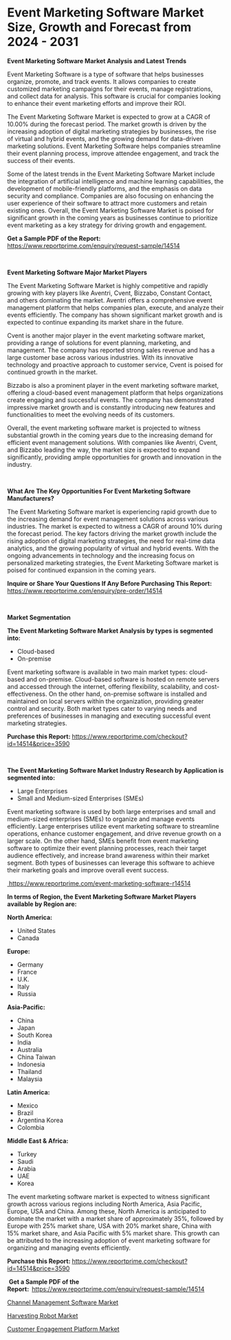 <p><h1>Event Marketing Software Market Size, Growth and Forecast from 2024 - 2031</h1></p><p><strong>Event Marketing Software Market Analysis and Latest Trends</strong></p>
<p><p>Event Marketing Software is a type of software that helps businesses organize, promote, and track events. It allows companies to create customized marketing campaigns for their events, manage registrations, and collect data for analysis. This software is crucial for companies looking to enhance their event marketing efforts and improve their ROI.</p><p>The Event Marketing Software Market is expected to grow at a CAGR of 10.00% during the forecast period. The market growth is driven by the increasing adoption of digital marketing strategies by businesses, the rise of virtual and hybrid events, and the growing demand for data-driven marketing solutions. Event Marketing Software helps companies streamline their event planning process, improve attendee engagement, and track the success of their events.</p><p>Some of the latest trends in the Event Marketing Software Market include the integration of artificial intelligence and machine learning capabilities, the development of mobile-friendly platforms, and the emphasis on data security and compliance. Companies are also focusing on enhancing the user experience of their software to attract more customers and retain existing ones. Overall, the Event Marketing Software Market is poised for significant growth in the coming years as businesses continue to prioritize event marketing as a key strategy for driving growth and engagement.</p></p>
<p><strong>Get a Sample PDF of the Report:&nbsp;</strong> <a href="https://www.reportprime.com/enquiry/request-sample/14514">https://www.reportprime.com/enquiry/request-sample/14514</a></p>
<p>&nbsp;</p>
<p><strong>Event Marketing Software Major Market Players</strong></p>
<p><p>The Event Marketing Software Market is highly competitive and rapidly growing with key players like Aventri, Cvent, Bizzabo, Constant Contact, and others dominating the market. Aventri offers a comprehensive event management platform that helps companies plan, execute, and analyze their events efficiently. The company has shown significant market growth and is expected to continue expanding its market share in the future.</p><p>Cvent is another major player in the event marketing software market, providing a range of solutions for event planning, marketing, and management. The company has reported strong sales revenue and has a large customer base across various industries. With its innovative technology and proactive approach to customer service, Cvent is poised for continued growth in the market.</p><p>Bizzabo is also a prominent player in the event marketing software market, offering a cloud-based event management platform that helps organizations create engaging and successful events. The company has demonstrated impressive market growth and is constantly introducing new features and functionalities to meet the evolving needs of its customers.</p><p>Overall, the event marketing software market is projected to witness substantial growth in the coming years due to the increasing demand for efficient event management solutions. With companies like Aventri, Cvent, and Bizzabo leading the way, the market size is expected to expand significantly, providing ample opportunities for growth and innovation in the industry.</p></p>
<p>&nbsp;</p>
<p><strong>What Are The Key Opportunities For Event Marketing Software Manufacturers?</strong></p>
<p><p>The Event Marketing Software market is experiencing rapid growth due to the increasing demand for event management solutions across various industries. The market is expected to witness a CAGR of around 10% during the forecast period. The key factors driving the market growth include the rising adoption of digital marketing strategies, the need for real-time data analytics, and the growing popularity of virtual and hybrid events. With the ongoing advancements in technology and the increasing focus on personalized marketing strategies, the Event Marketing Software market is poised for continued expansion in the coming years.</p></p>
<p><strong>Inquire or Share Your Questions If Any Before Purchasing This Report:</strong> <a href="https://www.reportprime.com/enquiry/pre-order/14514">https://www.reportprime.com/enquiry/pre-order/14514</a></p>
<p>&nbsp;</p>
<p><strong>Market Segmentation</strong></p>
<p><strong>The Event Marketing Software Market Analysis by types is segmented into:</strong></p>
<p><ul><li>Cloud-based</li><li>On-premise</li></ul></p>
<p><p>Event marketing software is available in two main market types: cloud-based and on-premise. Cloud-based software is hosted on remote servers and accessed through the internet, offering flexibility, scalability, and cost-effectiveness. On the other hand, on-premise software is installed and maintained on local servers within the organization, providing greater control and security. Both market types cater to varying needs and preferences of businesses in managing and executing successful event marketing strategies.</p></p>
<p><strong>Purchase this Report:&nbsp;</strong><a href="https://www.reportprime.com/checkout?id=14514&price=3590">https://www.reportprime.com/checkout?id=14514&price=3590</a></p>
<p>&nbsp;</p>
<p><strong>The Event Marketing Software Market Industry Research by Application is segmented into:</strong></p>
<p><ul><li>Large Enterprises</li><li>Small and Medium-sized Enterprises (SMEs)</li></ul></p>
<p><p>Event marketing software is used by both large enterprises and small and medium-sized enterprises (SMEs) to organize and manage events efficiently. Large enterprises utilize event marketing software to streamline operations, enhance customer engagement, and drive revenue growth on a larger scale. On the other hand, SMEs benefit from event marketing software to optimize their event planning processes, reach their target audience effectively, and increase brand awareness within their market segment. Both types of businesses can leverage this software to achieve their marketing goals and improve overall event success.</p></p>
<p><a href="https://www.reportprime.com/event-marketing-software-r14514">&nbsp;https://www.reportprime.com/event-marketing-software-r14514</a></p>
<p><strong>In terms of Region, the Event Marketing Software Market Players available by Region are:</strong></p>
<p>
    <p> <strong> North America: </strong>
        <ul>
            <li>United States</li>
            <li>Canada</li>
        </ul>
        </p> 
    <p> <strong> Europe: </strong>
        <ul>
            <li>Germany</li>
            <li>France</li>
            <li>U.K.</li>
            <li>Italy</li>
            <li>Russia</li>
        </ul>
        </p> 
    <p> <strong> Asia-Pacific: </strong>
        <ul>
            <li>China</li>
            <li>Japan</li>
            <li>South Korea</li>
            <li>India</li>
            <li>Australia</li>
            <li>China Taiwan</li>
            <li>Indonesia</li>
            <li>Thailand</li>
            <li>Malaysia</li>
        </ul>
        </p> 
    <p> <strong> Latin America: </strong>
        <ul>
            <li>Mexico</li>
            <li>Brazil</li>
            <li>Argentina Korea</li>
            <li>Colombia</li>
        </ul>
        </p> 
    <p> <strong> Middle East & Africa: </strong>
        <ul>
            <li>Turkey</li>
            <li>Saudi</li>
            <li>Arabia</li>
            <li>UAE</li>
            <li>Korea</li>
        </ul>
    </p>
    </p>
<p><p>The event marketing software market is expected to witness significant growth across various regions including North America, Asia Pacific, Europe, USA and China. Among these, North America is anticipated to dominate the market with a market share of approximately 35%, followed by Europe with 25% market share, USA with 20% market share, China with 15% market share, and Asia Pacific with 5% market share. This growth can be attributed to the increasing adoption of event marketing software for organizing and managing events efficiently.</p></p>
<p><strong>Purchase this Report: </strong><a href="https://www.reportprime.com/checkout?id=14514&price=3590">https://www.reportprime.com/checkout?id=14514&price=3590</a></p>
<p>&nbsp;<strong>Get a Sample PDF of the Report:&nbsp;&nbsp;</strong><a href="https://www.reportprime.com/enquiry/request-sample/14514">https://www.reportprime.com/enquiry/request-sample/14514</a></p>
<p><strong></strong></p>
<p><p><a href="https://github.com/susanjprice2023/Market-Research-Report-List-2/blob/main/channel-management-software-market.md">Channel Management Software Market</a></p><p><a href="https://github.com/pennyaldbrittonh658/Market-Research-Report-List-1/blob/main/harvesting-robot-market.md">Harvesting Robot Market</a></p><p><a href="https://github.com/dmmanir420/Market-Research-Report-List-1/blob/main/customer-engagement-platform-market.md">Customer Engagement Platform Market</a></p></p>